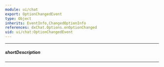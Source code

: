 ```yaml
---
module: ui/chat
export: OptionChangedEvent
type: Object
inherits: EventInfo,ChangedOptionInfo
references: dxChat.Options.onOptionChanged
uid: ui/chat:OptionChangedEvent
---
```

---
##### shortDescription
<!-- Description goes here -->

---
<!-- Description goes here -->